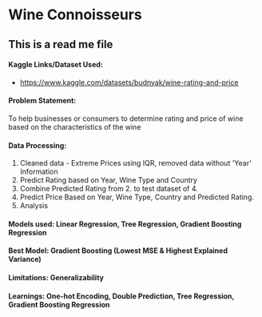 # Wine Connoisseurs

## This is a read me file

#### Kaggle Links/Dataset Used:
- https://www.kaggle.com/datasets/budnyak/wine-rating-and-price

#### Problem Statement: 
To help businesses or consumers to determine rating and price of wine based on the characteristics of the wine

#### Data Processing:
1. Cleaned data - Extreme Prices using IQR, removed data without 'Year' Information
2. Predict Rating based on Year, Wine Type and Country
3. Combine Predicted Rating from 2. to test dataset of 4.
4. Predict Price Based on Year, Wine Type, Country and Predicted Rating.
5. Analysis

#### Models used: Linear Regression, Tree Regression, Gradient Boosting Regression

#### Best Model: Gradient Boosting (Lowest MSE & Highest Explained Variance)

#### Limitations: Generalizability 

#### Learnings: One-hot Encoding, Double Prediction, Tree Regression, Gradient Boosting Regression
